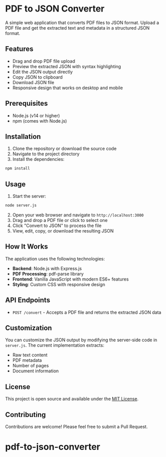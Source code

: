 # PDF to JSON Converter

A simple web application that converts PDF files to JSON format. Upload a PDF file and get the extracted text and metadata in a structured JSON format.

## Features

- Drag and drop PDF file upload
- Preview the extracted JSON with syntax highlighting
- Edit the JSON output directly
- Copy JSON to clipboard
- Download JSON file
- Responsive design that works on desktop and mobile

## Prerequisites

- Node.js (v14 or higher)
- npm (comes with Node.js)

## Installation

1. Clone the repository or download the source code
2. Navigate to the project directory
3. Install the dependencies:

```bash
npm install
```

## Usage

1. Start the server:

```bash
node server.js
```

2. Open your web browser and navigate to `http://localhost:3000`
3. Drag and drop a PDF file or click to select one
4. Click "Convert to JSON" to process the file
5. View, edit, copy, or download the resulting JSON

## How It Works

The application uses the following technologies:

- **Backend**: Node.js with Express.js
- **PDF Processing**: pdf-parse library
- **Frontend**: Vanilla JavaScript with modern ES6+ features
- **Styling**: Custom CSS with responsive design

## API Endpoints

- `POST /convert` - Accepts a PDF file and returns the extracted JSON data

## Customization

You can customize the JSON output by modifying the server-side code in `server.js`. The current implementation extracts:

- Raw text content
- PDF metadata
- Number of pages
- Document information

## License

This project is open source and available under the [MIT License](LICENSE).

## Contributing

Contributions are welcome! Please feel free to submit a Pull Request.
# pdf-to-json-converter
